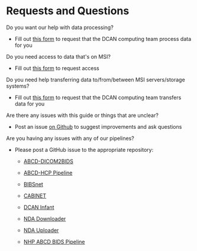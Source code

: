 # Requests and Questions

Do you want our help with data processing?

* Fill out [this form](https://docs.google.com/forms/d/e/1FAIpQLSefH4cc3PKu2mAjIVAbWarhxyuJQKOq9gudpMO8_hT338En2Q/viewform) to request that the DCAN computing team process data for you

Do you need access to data that's on MSI?

* Fill out [this form](https://docs.google.com/forms/d/e/1FAIpQLSdRCr8vl0wTWgMWgxjCPSLIgDRVuatU_D5nvZ5OR3NmY-MUPA/viewform) to request access

Do you need help transferring data to/from/between MSI servers/storage systems?

* Fill out [this form](https://docs.google.com/forms/d/e/1FAIpQLSd84tpEaXS4C9afAneGUGnW6dUtMhS1J9zunWgn5VFQjgRhYA/viewform) to request that the DCAN computing team transfers data for you

Are there any issues with this guide or things that are unclear?

* Post an issue [on Github](https://github.com/DCAN-Labs/dcan-labs-informational-guide/issues) to suggest improvements and ask questions

Are you having any issues with any of our pipelines? 

* Please post a GitHub issue to the appropriate repository:

    * [ABCD-DICOM2BIDS](https://github.com/DCAN-Labs/abcd-dicom2bids/issues/new/choose)

    * [ABCD-HCP Pipeline](https://github.com/DCAN-Labs/abcd-hcp-pipeline/issues/new/choose)

    * [BIBSnet](https://github.com/DCAN-Labs/BIBSnet/issues/new/choose)

    * [CABINET](https://github.com/DCAN-Labs/CABINET/issues/new/choose)

    * [DCAN Infant](https://github.com/DCAN-Labs/infant-abcd-bids-pipeline/issues/new)

    * [NDA Downloader](https://github.com/DCAN-Labs/nda-abcd-s3-downloader/issues/new/choose)

    * [NDA Uploader](https://github.com/DCAN-Labs/nda-bids-upload/issues/new/choose)

    * [NHP ABCD BIDS Pipeline](https://github.com/DCAN-Labs/nhp-abcd-bids-pipeline/issues/new)
